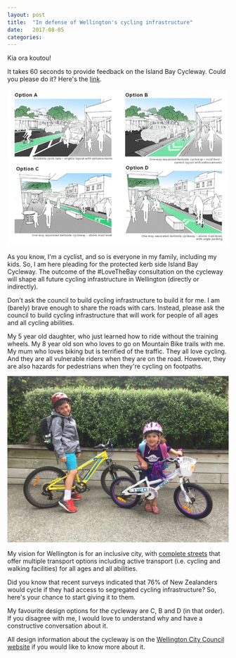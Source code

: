 ```yaml
---
layout: post
title:  "In defense of Wellington's cycling infrastructure"
date:   2017-08-05
categories: 
---
```


Kia ora koutou! 

It takes 60 seconds to provide feedback on the Island Bay Cycleway. Could you please do it? Here's the [link](https://diagram.typeform.com/to/OQkIo0).

![Cycleway Design Options](/assets/ibcycleway-options.png)

As you know, I'm a cyclist, and so is everyone in my family, including my kids. So, I am here pleading for the protected kerb side Island Bay Cycleway. The outcome of the #LoveTheBay consultation on the cycleway will shape all future cycling infrastructure in Wellington (directly or indirectly).

Don't ask the council to build cycling infrastructure to build it for me. I am (barely) brave enough to share the roads with cars. Instead, please ask the council to build cycling infrastructure that will work for people of all ages and all cycling abilities. 

My 5 year old daughter, who just learned how to ride without the training wheels. My 8 year old son who loves to go on Mountain Bike trails with me. My mum who loves biking but is terrified of the traffic. They all love cycling. And they are all vulnerable riders when they are on the road. However, they are also hazards for pedestrians when they're cycling on footpaths.

![Cycleway Design Options](/assets/kids-bikes.png)

My vision for Wellington is for an inclusive city, with [complete streets](https://smartgrowthamerica.org/program/national-complete-streets-coalition/what-are-complete-streets/) that offer multiple transport options including active transport (i.e. cycling and walking facilities) for all ages and all abilities. 

Did you know that recent surveys indicated that 76% of New Zealanders would cycle if they had access to segregated cycling infrastructure? So, here's your chance to start giving it to them. 

My favourite design options for the cycleway are C, B and D (in that order). If you disagree with me, I would love to understand why and have a constructive conversation about it.

All design information about the cycleway is on the [Wellington City Council website](http://wellington.govt.nz/have-your-say/public-inputs/consultations/open/love-the-bay---delivering-on-the-cycleway) if you would like to know more about it.